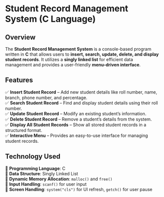 # **Student Record Management System (C Language)**  

## **Overview**  
The **Student Record Management System** is a console-based program written in **C** that allows users to **insert, search, update, delete, and display student records**. It utilizes a **singly linked list** for efficient data management and provides a user-friendly **menu-driven interface**.  

## **Features**  
✅ **Insert Student Record** – Add new student details like roll number, name, branch, phone number, and percentage.  
✅ **Search Student Record** – Find and display student details using their roll number.  
✅ **Update Student Record** – Modify an existing student’s information.  
✅ **Delete Student Record** – Remove a student’s details from the system.  
✅ **Display All Student Records** – Show all stored student records in a structured format.  
✅ **Interactive Menu** – Provides an easy-to-use interface for managing student records.  

## **Technology Used**  
🔹 **Programming Language**: C  
🔹 **Data Structure**: Singly Linked List  
🔹 **Dynamic Memory Allocation**: `malloc()` and `free()`  
🔹 **Input Handling**: `scanf()` for user input  
🔹 **Screen Handling**: `system("cls")` for UI refresh, `getch()` for user pause  
